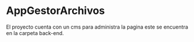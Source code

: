 # AppGestorArchivos
El proyecto cuenta con un cms para administra la pagina este se encuentra en la carpeta back-end.
